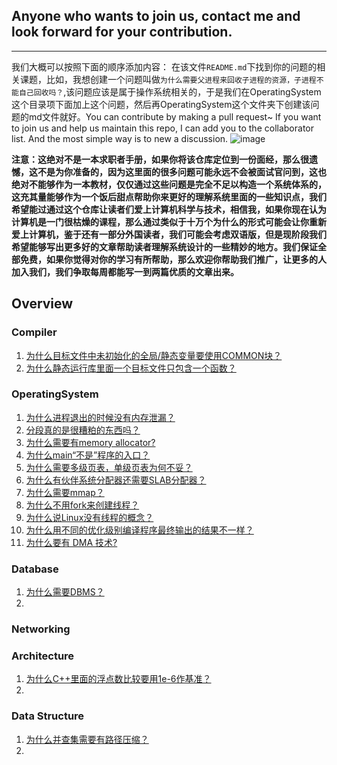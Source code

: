 Anyone who wants to join us, contact me and look forward for your contribution.
-------
-------


我们大概可以按照下面的顺序添加内容：
在该文件`README.md`下找到你的问题的相关课题，比如，我想创建一个问题叫做`为什么需要父进程来回收子进程的资源，子进程不能自己回收吗？`,该问题应该是属于操作系统相关的，于是我们在OperatingSystem这个目录项下面加上这个问题，然后再OperatingSystem这个文件夹下创建该问题的md文件就好。You can contribute by making a pull request~ If you want to join us and help us maintain this repo, I can add you to the collaborator list. And the most simple way is to new a discussion.
![image](https://user-images.githubusercontent.com/45984215/117623495-74f78c80-b1a6-11eb-929d-0901902d049c.png)

**注意：这绝对不是一本求职者手册，如果你将该仓库定位到一份面经，那么很遗憾，这不是为你准备的，因为这里面的很多问题可能永远不会被面试官问到，这也绝对不能够作为一本教材，仅仅通过这些问题是完全不足以构造一个系统体系的，这充其量能够作为一个饭后甜点帮助你来更好的理解系统里面的一些知识点，我们希望能过通过这个仓库让读者们爱上计算机科学与技术，相信我，如果你现在认为计算机是一门很枯燥的课程，那么通过类似于十万个为什么的形式可能会让你重新爱上计算机，鉴于还有一部分外国读者，我们可能会考虑双语版，但是现阶段我们希望能够写出更多好的文章帮助读者理解系统设计的一些精妙的地方。我们保证全部免费，如果你觉得对你的学习有所帮助，那么欢迎你帮助我们推广，让更多的人加入我们，我们争取每周都能写一到两篇优质的文章出来。**


## Overview

### Compiler
1. [为什么目标文件中未初始化的全局/静态变量要使用COMMON块？](./Compiler/q1.md)
2. [为什么静态运行库里面一个目标文件只包含一个函数？](./Compiler/q2.md)
   
   

### OperatingSystem
1. [为什么进程退出的时候没有内存泄漏？](./OperatingSystem/q1.md)
2. [分段真的是很糟粕的东西吗？]()
3. [为什么需要有memory allocator?]()
4. [为什么main“不是”程序的入口？](./OperatingSystem/q4.md)
5. [为什么需要多级页表，单级页表为何不妥？]()
6. [为什么有伙伴系统分配器还需要SLAB分配器？](./OperatingSystem/q6.md)
7. [为什么需要mmap？](./OperatingSystem/q7.md)
8. [为什么不用fork来创建线程？]()
9. [为什么说Linux没有线程的概念？](./OperatingSystem/q9.md)
10. [为什么用不同的优化级别编译程序最终输出的结果不一样？]()
11. [为什么要有 DMA 技术?](./OperatingSystem/q11.md)


### Database

1. [为什么需要DBMS？]()
2. 

### Networking


### Architecture
1. [为什么C++里面的浮点数比较要用1e-6作基准？](./Architecture/q1.md)
2. 




### Data Structure

1. [为什么并查集需要有路径压缩？]()
2. 




